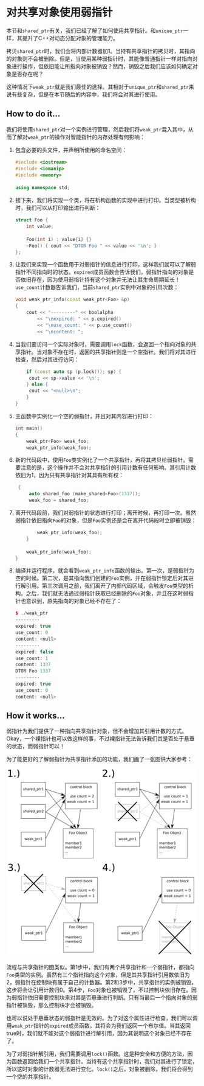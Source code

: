 # 对共享对象使用弱指针

本节和`shared_ptr`有关，我们已经了解了如何使用共享指针。和`unique_ptr`一样，其提升了C++对动态分配对象的管理能力。

拷贝`shared_ptr`时，我们会将内部计数器加1。当持有共享指针的拷贝时，其指向的对象则不会被删除。但是，当使用某种弱指针时，其能像普通指针一样对指向对象进行操作，但依旧能让所指向对象被销毁？然而，销毁之后我们应该如何确定对象是否存在呢？

这种情况下`weak_ptr`就是我们最佳的选择。其相对于`unique_ptr`和`shared_ptr`来说有些复杂，但是在本节随后的内容中，我们将会对其进行使用。

## How to do it...

我们将使用`shared_ptr`对一个实例进行管理，然后我们将`weak_ptr`混入其中，从而了解对`weak_ptr`的操作对智能指针的内存处理有何影响：

1. 包含必要的头文件，并声明所使用的命名空间：

   ```c++
   #include <iostream>
   #include <iomanip>
   #include <memory>
   
   using namespace std; 
   ```

2. 接下来，我们将实现一个类，将在析构函数的实现中进行打印。当类型被析构时，我们可以从打印输出进行判断：

   ```c++
   struct Foo {
       int value;
       
       Foo(int i) : value{i} {}
       ~Foo() { cout << "DTOR Foo " << value << '\n'; }
   };
   ```

3. 让我们来实现一个函数用于对弱指针的信息进行打印，这样我们就可以了解弱指针不同指向时的状态。`expired`成员函数会告诉我们，弱指针指向的对象是否依旧存在，因为使用弱指针持有这个对象并无法让其生命周期延长！`use_count`计数器告诉我们，当前`shared_ptr`实例中对象的引用次数：

   ```c++
   void weak_ptr_info(const weak_ptr<Foo> &p)
   {
       cout << "---------" << boolalpha
           << "\nexpired: " << p.expired()
           << "\nuse_count: " << p.use_count()
           << "\ncontent: "; 
   ```

4. 当我们要访问一个实际对象时，需要调用`lock`函数，会返回一个指向对象的共享指针。当对象不存在时，返回的共享指针则是一个空指针。我们将对其进行检查，然后对其进行访问：

   ```c++
       if (const auto sp (p.lock()); sp) {
       	cout << sp->value << '\n';
       } else {
       	cout << "<null>\n";
       }
   }
   ```

5. 主函数中实例化一个空的弱指针，并且对其内容进行打印：

   ```c++
   int main()
   {
       weak_ptr<Foo> weak_foo;
       weak_ptr_info(weak_foo);
   ```

6. 新的代码段中，使用`Foo`类实例化了一个共享指针，再将其拷贝给弱指针。需要注意的是，这个操作并不会对共享指针的引用计数有任何影响。其引用计数依旧为1，因为只有共享指针对其具有所有权：

   ```c++
   	{
   		auto shared_foo (make_shared<Foo>(1337));
   		weak_foo = shared_foo;
   ```

7. 离开代码段前，我们对弱指针的状态进行打印；离开时候，再打印一次。虽然弱指针依旧指向`Foo`的对象，但是`Foo`实例还是会在离开代码段时立即被销毁：

   ```c++
           weak_ptr_info(weak_foo);
       }
   
       weak_ptr_info(weak_foo);
   }
   ```

8. 编译并运行程序，就会看到`weak_ptr_info`函数的输出。第一次，是弱指针为空的时候。第二次，是其指向我们创建的`Foo`实例，并在弱指针锁定后对其进行解引用。第三次调用之前，我们离开了内部代码区域，会触发`Foo`类型的析构。之后，我们就无法通过弱指针获取已经删除的`Foo`对象，并且在这时弱指针也意识到，原先指向的对象已经不存在了：

   ```c++
   $ ./weak_ptr
   ---------
   expired: true
   use_count: 0
   content: <null>
   ---------
   expired: false
   use_count: 1
   content: 1337
   DTOR Foo 1337
   ---------
   expired: true
   use_count: 0
   content: <null>
   ```

## How it works...

弱指针为我们提供了一种指向共享指针对象，但不会增加其引用计数的方式。Okay，一个裸指针也可以做这样的事，不过裸指针无法告诉我们其是否处于悬垂的状态，而弱指针可以！

为了能更好的了解弱指针为共享指针添加的功能，我们画了一张图供大家参考：

![](../../images/chapter8/8-10-1.png)

流程与共享指针的图类似。第1步中，我们有两个共享指针和一个弱指针，都指向`Foo`类型的实例。虽然有三个指针指向这个对象，但是其共享指针引用数依旧为2，弱指针在控制块有属于自己的计数器。第2和3步中，共享指针的实例被销毁，这步将会让引用计数归0。第4步，`Foo`对象也被销毁了，不过控制块依旧存在。因为弱指针依旧需要控制块来对其是否悬垂进行判断。只有当最后一个指向对象的弱指针被销毁，那么控制块才会被销毁。

也可以说处于悬垂状态的弱指针是无效的。为了对这个属性进行检查，我们可以调用`weak_ptr`指针的`expired`成员函数，其将会为我们返回一个布尔值。当其返回true时，我们就不能对这个弱指针进行解引用，因为其说明这个对象已经不存在了。

为了对弱指针解引用，我们需要调用`lock()`函数。这是种安全和方便的方法，因为函数返回给我们一个共享指针。当持有这个共享指针时，我们对其进行了锁定，所以这时对象的计数器无法进行变化。`lock()`之后，对象被删除，我们将会得到一个空的共享指针。

